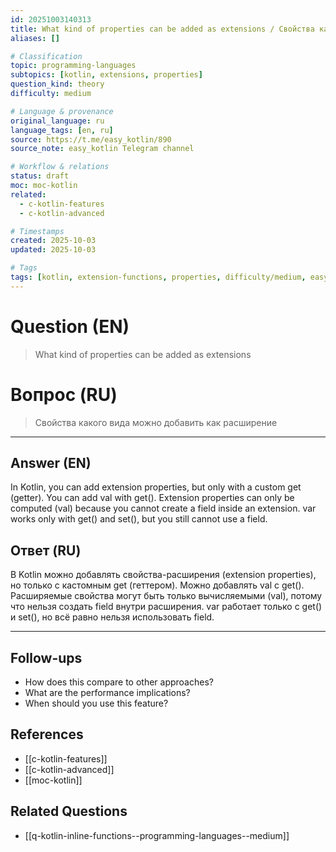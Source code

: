 ```yaml
---
id: 20251003140313
title: What kind of properties can be added as extensions / Свойства какого вида можно добавить как расширение
aliases: []

# Classification
topic: programming-languages
subtopics: [kotlin, extensions, properties]
question_kind: theory
difficulty: medium

# Language & provenance
original_language: ru
language_tags: [en, ru]
source: https://t.me/easy_kotlin/890
source_note: easy_kotlin Telegram channel

# Workflow & relations
status: draft
moc: moc-kotlin
related:
  - c-kotlin-features
  - c-kotlin-advanced

# Timestamps
created: 2025-10-03
updated: 2025-10-03

# Tags
tags: [kotlin, extension-functions, properties, difficulty/medium, easy_kotlin, lang/ru, programming-languages]
---
```


# Question (EN)
> What kind of properties can be added as extensions

# Вопрос (RU)
> Свойства какого вида можно добавить как расширение

---

## Answer (EN)

In Kotlin, you can add extension properties, but only with a custom get (getter). You can add val with get(). Extension properties can only be computed (val) because you cannot create a field inside an extension. var works only with get() and set(), but you still cannot use a field.

## Ответ (RU)

В Kotlin можно добавлять свойства-расширения (extension properties), но только с кастомным get (геттером). Можно добавлять val с get(). Расширяемые свойства могут быть только вычисляемыми (val), потому что нельзя создать field внутри расширения. var работает только с get() и set(), но всё равно нельзя использовать field.

---

## Follow-ups
- How does this compare to other approaches?
- What are the performance implications?
- When should you use this feature?

## References
- [[c-kotlin-features]]
- [[c-kotlin-advanced]]
- [[moc-kotlin]]

## Related Questions
- [[q-kotlin-inline-functions--programming-languages--medium]]
